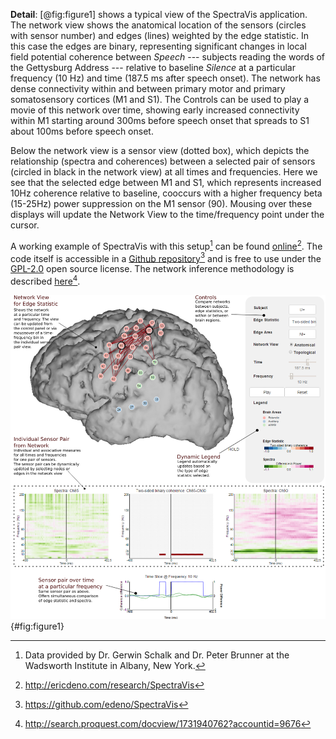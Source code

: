**Detail**: [@fig:figure1] shows a typical view of the SpectraVis application. The network view shows the anatomical location of the sensors (circles with sensor number) and edges (lines) weighted by the edge statistic. In this case the edges are binary, representing significant changes in local field potential coherence between *Speech* --- subjects reading the words of the Gettysburg Address --- relative to baseline *Silence* at a particular frequency (10 Hz) and time (187.5 ms after speech onset). The network has dense connectivity within and between primary motor and primary somatosensory cortices (M1 and S1). The Controls can be used to play a movie of this network over time, showing early increased connectivity within M1 starting around 300ms before speech onset that spreads to S1 about 100ms before speech onset.

Below the network view is a sensor view (dotted box), which depicts the relationship (spectra and coherences) between a selected pair of sensors (circled in black in the network view) at all times and frequencies. Here we see that the selected edge between M1 and S1, which represents increased 10Hz coherence relative to baseline, cooccurs with a higher frequency beta (15-25Hz) power suppression on the M1 sensor (90). Mousing over these displays will update the Network View to the time/frequency point under the cursor.

A working example of SpectraVis with this setup[^1] can be found [online][2][^2]. The code itself is accessible in a [Github repository][3][^3] and is free to use under the [GPL-2.0](http://choosealicense.com/licenses/) open source license. The network inference methodology is described [here][4][^4].

![A static screenshot of the SpectraVis interface with the ECOG overt reading data.](figures/Figure1.png){#fig:figure1}

[2]: http://ericdeno.com/research/SpectraVis
[3]: https://github.com/edeno/SpectraVis
[4]: http://search.proquest.com/docview/1731940762?accountid=9676

[^1]: Data provided by Dr. Gerwin Schalk and Dr. Peter Brunner at the Wadsworth Institute in Albany, New York.
[^2]: http://ericdeno.com/research/SpectraVis
[^3]: https://github.com/edeno/SpectraVis
[^4]: http://search.proquest.com/docview/1731940762?accountid=9676
